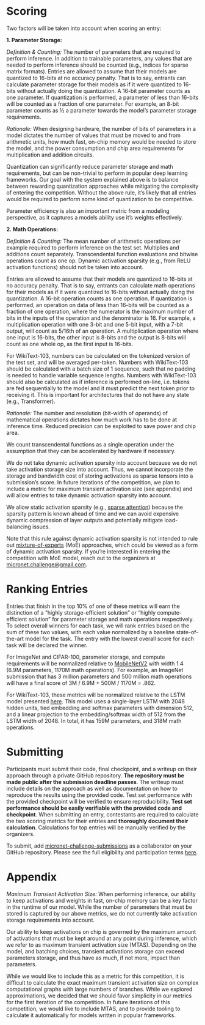 # Scoring

Two factors will be taken into account when scoring an entry:

__1. Parameter Storage:__

_Definition & Counting:_ The number of parameters that are required to perform inference. In addition to trainable parameters, any values that are needed to perform inference should be counted (e.g., indices for sparse matrix formats). Entries are allowed to assume that their models are quantized to 16-bits at no accuracy penalty. That is to say, entrants can calculate parameter storage for their models as if it were quantized to 16-bits without actually doing the quantization. A 16-bit parameter counts as one parameter. If quantization is performed, a parameter of less than 16-bits will be counted as a fraction of one parameter. For example, an 8-bit parameter counts as ½ a parameter towards the model’s parameter storage requirements.

_Rationale:_ When designing hardware, the number of bits of parameters in a model dictates the number of values that must be moved to and from arithmetic units, how much fast, on-chip memory would be needed to store the model, and the power consumption and chip area requirements for multiplication and addition circuits. 

Quantization can significantly reduce parameter storage and math requirements, but can be non-trivial to perform in popular deep learning frameworks. Our goal with the system explained above is to balance between rewarding quantization approaches while mitigating the complexity of entering the competition. Without the above rule, it’s likely that all entries would be required to perform some kind of quantization to be competitive.

Parameter efficiency is also an important metric from a modeling perspective, as it captures a models ability use it’s weights effectively.

__2. Math Operations:__

_Definition & Counting:_ The mean number of arithmetic operations per example required to perform inference on the test set. Multiplies and additions count separately. Transcendental function evaluations and bitwise operations count as one op. Dynamic activation sparsity (e.g., from ReLU activation functions) should not be taken into account.

Entries are allowed to assume that their models are quantized to 16-bits at no accuracy penalty. That is to say, entrants can calculate math operations for their models as if it were quantized to 16-bits without actually doing the quantization. A 16-bit operation counts as one operation. If quantization is performed, an operation on data of less than 16-bits will be counted as a fraction of one operation, where the numerator is the maximum number of bits in the inputs of the operation and the denominator is 16. For example, a multiplication operation with one 3-bit and one 5-bit input, with a 7-bit output, will count as 5/16th of an operation. A multiplication operation where one input is 16-bits, the other input is 8-bits and the output is 8-bits will count as one whole op, as the first input is 16-bits.

For WikiText-103, numbers can be calculated on the tokenized version of the test set, and will be averaged per-token. Numbers with WikiText-103 should be calculated with a batch size of 1 sequence, such that no padding is needed to handle variable sequence lengths. Numbers with WikiText-103 should also be calculated as if inference is performed on-line, i.e. tokens are fed sequentially to the model and it must predict the next token prior to receiving it. This is important for architectures that do not have any state (e.g., Transformer).

_Rationale:_ The number and resolution (bit-width of operands) of mathematical operations dictates how much work has to be done at inference time. Reduced precision can be exploited to save power and chip area.

We count transcendental functions as a single operation under the assumption that they can be accelerated by hardware if necessary.

We do not take dynamic activation sparsity into account because we do not take activation storage size into account. Thus, we cannot incorporate the storage and bandwidth cost of storing activations as sparse tensors into a submission’s score. In future iterations of the competition, we plan to include a metric for maximum transient activation size (see appendix) and will allow entries to take dynamic activation sparsity into account.

We allow static activation sparsity (e.g., [sparse attention](https://openai.com/blog/sparse-transformer/)) because the sparsity pattern is known ahead of time and we can avoid expensive dynamic compression of layer outputs and potentially mitigate load-balancing issues.

Note that this rule against dynamic activation sparsity is not intended to rule out [mixture-of-experts](https://arxiv.org/abs/1701.06538) (MoE) approaches, which could be viewed as a form of dynamic activation sparsity. If you’re interested in entering the competition with MoE model, reach out to the organizers at <micronet.challenge@gmail.com>.

# Ranking Entries

Entries that finish in the top 10% of one of these metrics will earn the distinction of a “highly storage-efficient solution” or “highly compute-efficient solution” for parameter storage and math operations respectively. To select overall winners for each task, we will rank entries based on the sum of these two values, with each value normalized by a baseline state-of-the-art model for the task. The entry with the lowest overall score for each task will be declared the winner.

For ImageNet and CIFAR-100, parameter storage, and compute requirements will be normalized relative to [MobileNetV2](https://arxiv.org/pdf/1801.04381.pdf) with width 1.4 (6.9M parameters, 1170M math operations). For example, an ImageNet submission that has 3 million parameters and 500 million math operations will have a final score of 3M / 6.9M + 500M / 1170M = .862.

For WikiText-103, these metrics will be normalized relative to the LSTM model presented [here](https://arxiv.org/pdf/1803.10049.pdf). This model uses a single-layer LSTM with 2048 hidden units, tied embedding and softmax parameters with dimension 512, and a linear projection to the embedding/softmax width of 512 from the LSTM width of 2048. In total, it has 159M parameters, and 318M math operations. 

# Submitting

Participants must submit their code, final checkpoint, and a writeup on their approach through a private GitHub repository. __The repository must be made public after the submission deadline passes__. The writeup must include details on the approach as well as documentation on how to reproduce the results using the provided code. Test set performance with the provided checkpoint will be verified to ensure reproducibility. __Test set performance should be easily verifiable with the provided code and checkpoint__. When submitting an entry, contestants are required to calculate the two scoring metrics for their entries and __thoroughly document their calculation__. Calculations for top entries will be manually verified by the organizers.

To submit, add [micronet-challenge-submissions](https://github.com/micronet-challenge-submissions) as a collaborator on your GitHub repository. Please see the full eligibility and participation terms [here](./micronet_global_terms.pdf).

# Appendix

_Maximum Transient Activation Size:_ When performing inference, our ability to keep activations and weights in fast, on-chip memory can be a key factor in the runtime of our model. While the number of parameters that must be stored is captured by our above metrics, we do not currently take activation storage requirements into account. 

Our ability to keep activations on chip is governed by the maximum amount of activations that must be kept around at any point during inference, which we refer to as maximum transient activation size (MTAS). Depending on the model, and batching choices, transient activations storage can exceed parameters storage, and thus have as much, if not more, impact than parameters.

While we would like to include this as a metric for this competition, it is difficult to calculate the exact maximum transient activation size on complex computational graphs with large numbers of branches. While we explored approximations, we decided that we should favor simplicity in our metrics for the first iteration of the competition. In future iterations of this competition, we would like to include MTAS, and to provide tooling to calculate it automatically for models written in popular frameworks.
